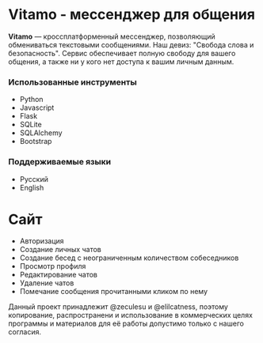 # Vitamo - мессенджер для общения
**Vitamo** — кроссплатформенный мессенджер, позволяющий обмениваться текстовыми сообщениями. Наш девиз: "Свобода слова и безопасность".
Сервис обеспечивает полную свободу для вашего общения, а также ни у кого нет доступа к вашим личным данным.
### Использованные инструменты
* Python
* Javascript
* Flask
* SQLite
* SQLAlchemy
* Bootstrap
### Поддерживаемые языки
* Русский
* English
# Сайт
* Авторизация
* Создание личных чатов
* Создание бесед с неограниченным количеством собеседников
* Просмотр профиля
* Редактирование чатов
* Удаление чатов
* Помечание сообщения прочитанными кликом по нему

Данный проект принадлежит @zeculesu и @elilcatness, поэтому копирование, распространени и использование в коммерческих целях программы и материалов для её работы допустимо только с нашего согласия.
